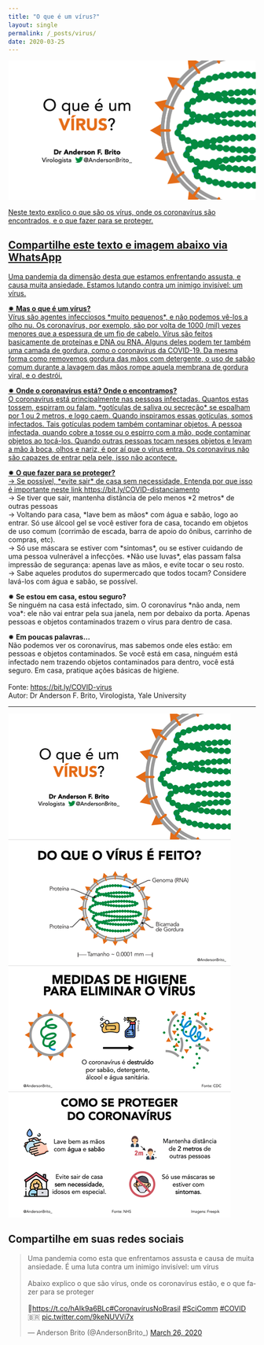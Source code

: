 ```yaml
---
title: "O que é um vírus?"
layout: single
permalink: /_posts/virus/
date: 2020-03-25
---
```


<a href="https://bit.ly/COVID-virus"><img src="/assets/images/virus-cover.png" width="700">

Neste texto explico o que são os vírus, onde os coronavírus são encontrados, e o que fazer para se proteger.

## Compartilhe este texto e imagem abaixo via WhatsApp

Uma pandemia da dimensão desta que estamos enfrentando assusta, e causa muita ansiedade. Estamos lutando contra um inimigo invisível: um vírus.


✹ **Mas o que é um vírus?**<br />
Vírus são agentes infecciosos \*muito pequenos\*, e não podemos vê-los a olho nu. Os coronavírus, por exemplo, são por volta de 1000 (mil) vezes menores que a espessura de um fio de cabelo. Vírus são feitos basicamente de proteínas e DNA ou RNA. Alguns deles podem ter também uma camada de gordura, como o coronavírus da COVID-19. Da mesma forma como removemos gordura das mãos com detergente, o uso de sabão comum durante a lavagem das mãos rompe aquela membrana de gordura viral, e o destrói.

✹ **Onde o coronavírus está? Onde o encontramos?**<br />
O coronavírus está principalmente nas pessoas infectadas. Quantos estas tossem, espirram ou falam, \*gotículas de saliva ou secreção\* se espalham por 1 ou 2 metros, e logo caem. Quando inspiramos essas gotículas, somos infectados. Tais gotículas podem também contaminar objetos. A pessoa infectada, quando cobre a tosse ou o espirro com a mão, pode contaminar objetos ao tocá-los. Quando outras pessoas tocam nesses objetos e levam a mão à boca, olhos e nariz, é por aí que o vírus entra. Os coronavírus não são capazes de entrar pela pele, isso não acontece.

✹ **O que fazer para se proteger?**<br />
→ Se possível, \*evite sair\* de casa sem necessidade. Entenda por que isso é importante neste link <https://bit.ly/COVID-distanciamento><br />
→ Se tiver que sair, mantenha distância de pelo menos \*2 metros\* de outras pessoas<br />
→ Voltando para casa, \*lave bem as mãos\* com água e sabão, logo ao entrar. Só use álcool gel se você estiver fora de casa, tocando em objetos de uso comum (corrimão de escada, barra de apoio do ônibus, carrinho de compras, etc).<br />
→ Só use máscara se estiver com \*sintomas\*, ou se estiver cuidando de uma pessoa vulnerável a infecções. \*Não use luvas\*, elas passam falsa impressão de segurança: apenas lave as mãos, e evite tocar o seu rosto.<br />
→ Sabe aqueles produtos do supermercado que todos tocam? Considere lavá-los com água e sabão, se possível.

✹ **Se estou em casa, estou seguro?**<br />
Se ninguém na casa está infectado, sim. O coronavírus \*não anda, nem voa\*: ele não vai entrar pela sua janela, nem por debaixo da porta. Apenas pessoas e objetos contaminados trazem o vírus para dentro de casa.

✹ **Em poucas palavras...**<br />
Não podemos ver os coronavírus, mas sabemos onde eles estão: em pessoas e objetos contaminados. Se você está em casa, ninguém está infectado nem trazendo objetos contaminados para dentro, você está seguro. Em casa, pratique ações básicas de higiene.<br />
<br />
Fonte: <https://bit.ly/COVID-virus><br>
Autor: Dr Anderson F. Brito, Virologista, Yale University

***

<img src="/assets/images/virus-zap.png">


## Compartilhe em suas redes sociais
<blockquote class="twitter-tweet"><p lang="pt" dir="ltr">Uma pandemia como esta que enfrentamos assusta e causa de muita ansiedade. É uma luta contra um inimigo invisível: um vírus<br><br>Abaixo explico o que são vírus, onde os coronavírus estão, e o que fazer para se proteger<br><br>🔗<a href="https://t.co/hAIk9a6BLc">https://t.co/hAIk9a6BLc</a><a href="https://twitter.com/hashtag/Coronav%C3%ADrusNoBrasil?src=hash&amp;ref_src=twsrc%5Etfw">#CoronavírusNoBrasil</a> <a href="https://twitter.com/hashtag/SciComm?src=hash&amp;ref_src=twsrc%5Etfw">#SciComm</a> <a href="https://twitter.com/hashtag/COVID?src=hash&amp;ref_src=twsrc%5Etfw">#COVID</a>🇧🇷 <a href="https://t.co/9keNUVVi7x">pic.twitter.com/9keNUVVi7x</a></p>&mdash; Anderson Brito (@AndersonBrito_) <a href="https://twitter.com/AndersonBrito_/status/1242979188526796800?ref_src=twsrc%5Etfw">March 26, 2020</a></blockquote> <script async src="https://platform.twitter.com/widgets.js" charset="utf-8"></script>
